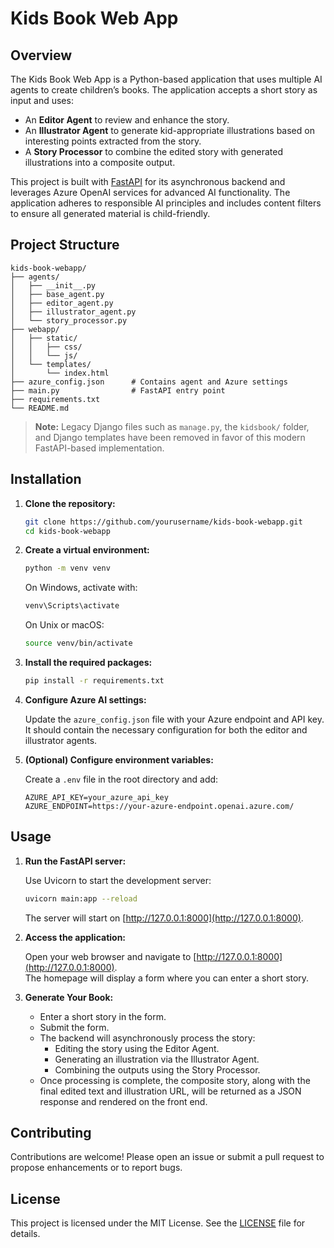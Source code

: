 # Kids Book Web App

## Overview

The Kids Book Web App is a Python-based application that uses multiple AI agents to create children’s books. The application accepts a short story as input and uses:
- An **Editor Agent** to review and enhance the story.
- An **Illustrator Agent** to generate kid-appropriate illustrations based on interesting points extracted from the story.
- A **Story Processor** to combine the edited story with generated illustrations into a composite output.

This project is built with [FastAPI](https://fastapi.tiangolo.com/) for its asynchronous backend and leverages Azure OpenAI services for advanced AI functionality. The application adheres to responsible AI principles and includes content filters to ensure all generated material is child-friendly.

## Project Structure

```
kids-book-webapp/
├── agents/
│   ├── __init__.py
│   ├── base_agent.py
│   ├── editor_agent.py
│   ├── illustrator_agent.py
│   └── story_processor.py
├── webapp/
│   ├── static/
│   │   ├── css/
│   │   └── js/
│   └── templates/
│       └── index.html
├── azure_config.json      # Contains agent and Azure settings
├── main.py                # FastAPI entry point
├── requirements.txt
└── README.md
```

> **Note:** Legacy Django files such as `manage.py`, the `kidsbook/` folder, and Django templates have been removed in favor of this modern FastAPI-based implementation.

## Installation

1. **Clone the repository:**

    ```bash
    git clone https://github.com/yourusername/kids-book-webapp.git
    cd kids-book-webapp
    ```

2. **Create a virtual environment:**

    ```bash
    python -m venv venv
    ```
    
    On Windows, activate with:
    
    ```bash
    venv\Scripts\activate
    ```
    
    On Unix or macOS:
    
    ```bash
    source venv/bin/activate
    ```

3. **Install the required packages:**

    ```bash
    pip install -r requirements.txt
    ```

4. **Configure Azure AI settings:**

    Update the `azure_config.json` file with your Azure endpoint and API key. It should contain the necessary configuration for both the editor and illustrator agents.

5. **(Optional) Configure environment variables:**

    Create a `.env` file in the root directory and add:
    
    ```env
    AZURE_API_KEY=your_azure_api_key
    AZURE_ENDPOINT=https://your-azure-endpoint.openai.azure.com/
    ```

## Usage

1. **Run the FastAPI server:**

    Use Uvicorn to start the development server:

    ```bash
    uvicorn main:app --reload
    ```

    The server will start on [http://127.0.0.1:8000](http://127.0.0.1:8000).

2. **Access the application:**

    Open your web browser and navigate to [http://127.0.0.1:8000](http://127.0.0.1:8000).  
    The homepage will display a form where you can enter a short story.

3. **Generate Your Book:**

    - Enter a short story in the form.
    - Submit the form.
    - The backend will asynchronously process the story:
       - Editing the story using the Editor Agent.
       - Generating an illustration via the Illustrator Agent.
       - Combining the outputs using the Story Processor.
    - Once processing is complete, the composite story, along with the final edited text and illustration URL, will be returned as a JSON response and rendered on the front end.

## Contributing

Contributions are welcome! Please open an issue or submit a pull request to propose enhancements or to report bugs.

## License

This project is licensed under the MIT License. See the [LICENSE](LICENSE) file for details.